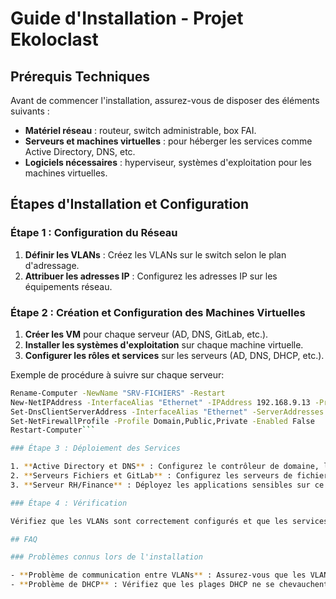 # Guide d'Installation - Projet Ekoloclast

## Prérequis Techniques

Avant de commencer l'installation, assurez-vous de disposer des éléments suivants :
- **Matériel réseau** : routeur, switch administrable, box FAI.
- **Serveurs et machines virtuelles** : pour héberger les services comme Active Directory, DNS, etc.
- **Logiciels nécessaires** : hyperviseur, systèmes d'exploitation pour les machines virtuelles.

## Étapes d'Installation et Configuration

### Étape 1 : Configuration du Réseau

1. **Définir les VLANs** : Créez les VLANs sur le switch selon le plan d'adressage.
2. **Attribuer les adresses IP** : Configurez les adresses IP sur les équipements réseau.

### Étape 2 : Création et Configuration des Machines Virtuelles

1. **Créer les VM** pour chaque serveur (AD, DNS, GitLab, etc.).
2. **Installer les systèmes d'exploitation** sur chaque machine virtuelle.
3. **Configurer les rôles et services** sur les serveurs (AD, DNS, DHCP, etc.).

Exemple de procédure à suivre sur chaque serveur:
```bash
Rename-Computer -NewName "SRV-FICHIERS" -Restart
New-NetIPAddress -InterfaceAlias "Ethernet" -IPAddress 192.168.9.13 -PrefixLength 24 -DefaultGateway 192.168.9.1
Set-DnsClientServerAddress -InterfaceAlias "Ethernet" -ServerAddresses 192.168.9.10
Set-NetFirewallProfile -Profile Domain,Public,Private -Enabled False
Restart-Computer```

### Étape 3 : Déploiement des Services

1. **Active Directory et DNS** : Configurez le contrôleur de domaine, les serveurs DNS et DHCP.
2. **Serveurs Fichiers et GitLab** : Configurez les serveurs de fichiers et GitLab pour le développement.
3. **Serveur RH/Finance** : Déployez les applications sensibles sur ce serveur.

### Étape 4 : Vérification

Vérifiez que les VLANs sont correctement configurés et que les services sont accessibles.

## FAQ

### Problèmes connus lors de l'installation

- **Problème de communication entre VLANs** : Assurez-vous que les VLANs sont correctement configurés sur le switch et que le routage inter-VLAN est activé sur le routeur.
- **Problème de DHCP** : Vérifiez que les plages DHCP ne se chevauchent pas avec les adresses statiques réservées.

